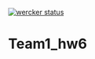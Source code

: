 [![wercker status](https://app.wercker.com/status/93eeedc287da0173cfaeefb52835f631/s/master "wercker status")](https://app.wercker.com/project/byKey/93eeedc287da0173cfaeefb52835f631)
# Team1_hw6
